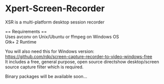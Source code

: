 Xpert-Screen-Recorder
=====================

XSR is a multi-platform desktop session recorder  

== Requirements ==  
Uses avconv on Unix/Ubuntu or ffmpeg on Windows OS  
Gtk+ 2 Runtime  

You will also need this for Windows version:  
https://github.com/rdp/screen-capture-recorder-to-video-windows-free  
It includes a free, general purpose, open source directshow desktop/screen source capture filter which is required.  

Binary packages will be available soon...
